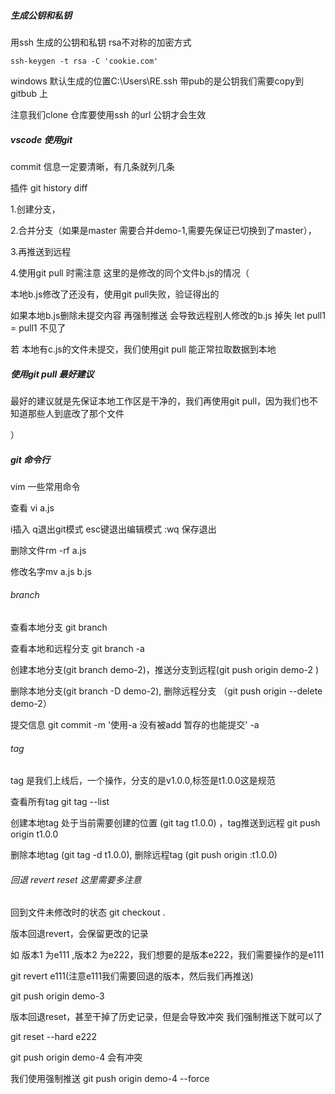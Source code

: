 ##### 生成公钥和私钥

用ssh 生成的公钥和私钥  rsa不对称的加密方式

```
ssh-keygen -t rsa -C 'cookie.com'
```

  windows 默认生成的位置C:\Users\RE\.ssh  带pub的是公钥我们需要copy到gitbub 上

注意我们clone  仓库要使用ssh 的url   公钥才会生效



##### vscode 使用git

commit  信息一定要清晰，有几条就列几条

插件 git history diff

1.创建分支，

2.合并分支（如果是master 需要合并demo-1,需要先保证已切换到了master），

3.再推送到远程

4.使用git pull 时需注意  这里的是修改的同个文件b.js的情况（

本地b.js修改了还没有，使用git pull失败，验证得出的

如果本地b.js删除未提交内容 再强制推送 会导致远程别人修改的b.js 掉失 let pull1 = pull1 不见了



若 本地有c.js的文件未提交，我们使用git pull 能正常拉取数据到本地

##### 使用git pull 最好建议

最好的建议就是先保证本地工作区是干净的，我们再使用git pull，因为我们也不知道那些人到底改了那个文件 

） 

##### git 命令行

vim 一些常用命令

查看 vi a.js 

i插入 q退出git模式  esc键退出编辑模式   :wq 保存退出

删除文件rm -rf a.js 

修改名字mv a.js b.js

###### branch

查看本地分支 git branch 

查看本地和远程分支 git branch -a

创建本地分支(git branch demo-2)，推送分支到远程(git push origin demo-2 )

删除本地分支(git branch -D demo-2), 删除远程分支 （git push origin --delete demo-2）

提交信息  git commit -m '使用-a 没有被add 暂存的也能提交'  -a

###### tag

tag 是我们上线后，一个操作，分支的是v1.0.0,标签是t1.0.0这是规范

查看所有tag   git tag --list

创建本地tag 处于当前需要创建的位置  (git tag t1.0.0) ，tag推送到远程 git push origin t1.0.0

删除本地tag  (git tag -d t1.0.0), 删除远程tag (git push origin :t1.0.0)

###### 回退 revert  reset 这里需要多注意

回到文件未修改时的状态 git checkout .

版本回退revert，会保留更改的记录

如 版本1  为e111 ,版本2 为e222，我们想要的是版本e222，我们需要操作的是e111

git revert e111(注意e111我们需要回退的版本，然后我们再推送)

git push origin demo-3 

版本回退reset，甚至干掉了历史记录，但是会导致冲突  我们强制推送下就可以了

git reset --hard e222

git push origin demo-4 会有冲突

我们使用强制推送 git push origin demo-4 --force